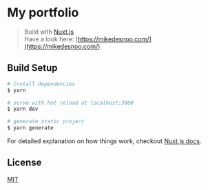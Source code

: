 # My portfolio

> Build with [Nuxt.js](https://github.com/nuxt/nuxt.js)  
> Have a look here: [https://mikedesnoo.com/](https://mikedesnoo.com/)

## Build Setup

```bash
# install dependencies
$ yarn

# serve with hot reload at localhost:3000
$ yarn dev

# generate static project
$ yarn generate
```

For detailed explanation on how things work, checkout [Nuxt.js docs](https://nuxtjs.org).

## License

[MIT](https://github.com/nuxt/nuxt.js/blob/dev/LICENSE)
